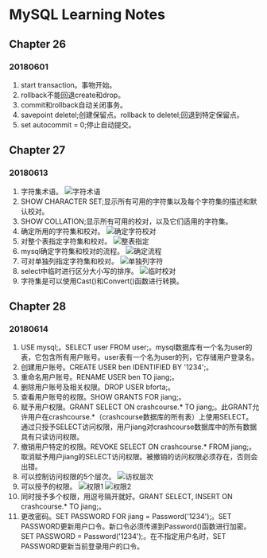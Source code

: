 # MySQL Learning Notes

## Chapter 26
### 20180601
1. start transaction。事物开始。
2. rollback不能回退create和drop。
3. commit和rollback自动关闭事务。
4. savepoint deletel;创建保留点。rollback to deletel;回退到特定保留点。
5. set autocommit = 0;停止自动提交。

## Chapter 27
### 20180613
1. 字符集术语。
![字符术语](https://ws1.sinaimg.cn/large/e2989da6ly1fs9lge0dyrj20an02oq37.jpg)
2. SHOW CHARACTER SET;显示所有可用的字符集以及每个字符集的描述和默认校对。
3. SHOW COLLATION;显示所有可用的校对，以及它们适用的字符集。
4. 确定所用的字符集和校对。
![确定字符校对](https://ws1.sinaimg.cn/large/e2989da6ly1fs9lkuuo5cj209401eglg.jpg)
5. 对整个表指定字符集和校对。
![整表指定](https://ws1.sinaimg.cn/large/e2989da6ly1fs9lpjxa4gj208d03yjrb.jpg)
6. mysql确定字符集和校对的流程。
![确定流程](https://ws1.sinaimg.cn/large/e2989da6ly1fs9ls3iy3tj20ir04mdgn.jpg)
7. 可对单独列指定字符集和校对。
![单独列字符](https://ws1.sinaimg.cn/large/e2989da6ly1fs9m091hkuj20eu05cq30.jpg)
8. select中临时进行区分大小写的排序。
![临时校对](https://ws1.sinaimg.cn/large/e2989da6ly1fs9m0u7g99j20ew01f745.jpg)
9. 字符集是可以使用Cast()和Convert()函数进行转换。

## Chapter 28
### 20180614
1. USE mysql;。SELECT user FROM user;。mysql数据库有一个名为user的表，它包含所有用户账号。user表有一个名为user的列，它存储用户登录名。
2. 创建用户账号。CREATE USER ben IDENTIFIED BY '1234';。
3. 重命名用户账号。RENAME USER ben TO jiang;。
4. 删除用户账号及相关权限。DROP USER bforta;。
5. 查看用户账号的权限。SHOW GRANTS FOR jiang;。
6. 赋予用户权限。GRANT SELECT ON crashcourse.* TO jiang;。此GRANT允许用户在crashcourse.*（crashcourse数据库的所有表）上使用SELECT。通过只授予SELECT访问权限，用户jiang对crashcourse数据库中的所有数据具有只读访问权限。
7. 撤销用户特定的权限。REVOKE SELECT ON crashcourse.* FROM jiang;。取消赋予用户jiang的SELECT访问权限。被撤销的访问权限必须存在，否则会出错。
8. 可以控制访问权限的5个层次。
![访权层次](https://ws1.sinaimg.cn/large/e2989da6ly1fsahl55z7rj20cx04uaai.jpg)
9. 可以授予的权限。
![权限1](https://ws1.sinaimg.cn/large/e2989da6ly1fsai7kp7qkj20jd0ktgnt.jpg)
![权限2](https://ws1.sinaimg.cn/large/e2989da6ly1fsai7tcj7rj20ip08awf9.jpg)
10. 同时授予多个权限，用逗号隔开就好。GRANT SELECT, INSERT ON crashcourse.* TO jiang;。
11. 更改密码。SET PASSWORD FOR jiang = Password('1234');。SET PASSWORD更新用户口令。新口令必须传递到Password()函数进行加密。SET PASSWORD = Password('1234');。在不指定用户名时，SET PASSWORD更新当前登录用户的口令。
